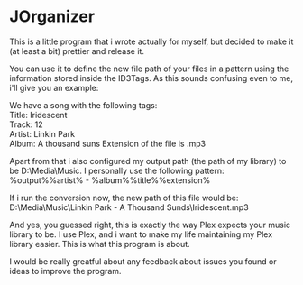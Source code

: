 # JOrganizer

This is a little program that i wrote actually for myself, but decided to make it (at least a bit) prettier and release it.

You can use it to define the new file path of your files in a pattern using the information stored inside the ID3Tags. As this sounds confusing even to me, i'll give you an example:

We have a song with the following tags:  
Title: Iridescent  
Track: 12  
Artist: Linkin Park  
Album: A thousand suns
Extension of the file is .mp3

Apart from that i also configured my output path (the path of my library) to be D:\Media\Music\. I personally use the following pattern:  
%output%%artist% - %album%\%title%%extension%

If i run the conversion now, the new path of this file would be:  
D:\Media\Music\Linkin Park - A Thousand Sunds\Iridescent.mp3

And yes, you guessed right, this is exactly the way Plex expects your music library to be. I use Plex, and i want to make my life maintaining my Plex library easier. This is what this program is about.

I would be really greatful about any feedback about issues you found or ideas to improve the program.
